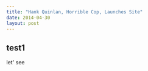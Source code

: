 ```yaml
---
title: "Hank Quinlan, Horrible Cop, Launches Site"
date: 2014-04-30
layout: post
---
```


## test1

let' see
